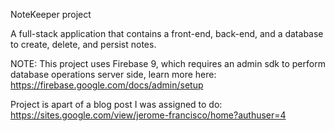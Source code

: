 NoteKeeper project

A full-stack application that contains a front-end, back-end, and a database to create, delete, and persist notes.

NOTE: This project uses Firebase 9, which requires an admin sdk to perform database operations server side, learn more here: https://firebase.google.com/docs/admin/setup

Project is apart of a blog post I was assigned to do: https://sites.google.com/view/jerome-francisco/home?authuser=4
